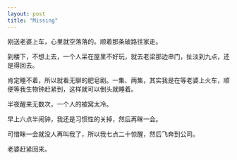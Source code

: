 ```yaml
---
layout: post
title: "Missing"
---
```


刚送老婆上车，心里就空落落的。顺着那条破路往家走。

到楼下，不想上去，一个人呆在屋里不好玩，就去老梁那边串门，扯淡到九点，还是得回去。

肯定睡不着，所以就看无聊的肥皂剧。一集、两集，其实我是在等老婆上火车，顺便等我生物钟赶紧到，这样就可以倒头就睡着。

半夜醒来无数次，一个人的被窝太冷。

早上六点半闹钟，我还是习惯性的关掉，然后再眯一会。

可惜眯一会就没人再叫我了，所以我七点二十惊醒，然后飞奔到公司。

老婆赶紧回来。

